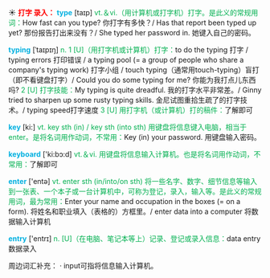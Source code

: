 ☀ <font color="red">**打字 录入：**</font>
<font color="sky blue">**type**</font> [taɪp] 
<font color="#00b050">vt.＆vi.（用计算机或打字机）打字。是此义的常规用词：</font>How fast can you type? 你打字有多快？/ Has that report been typed up yet? 那份报告打出来没有？/ She typed her password in. 她键入自己的密码。
           
<font color="sky blue">**typing**</font> [ˈtaɪpɪŋ]
<font color="#00b050">n. 1 [U]（用打字机或计算机）打字：</font>to do the typing 打字 / typing errors 打印错误 / a typing pool (= a group of people who share a company's typing work) 打字小组 / touch typing（通常用touch-typing）盲打（即不看键盘打字）/ Could you do some typing for me? 你能为我打点儿东西吗? <font color="#00b050">2 [U] 打字技能：</font>My typing is quite dreadful. 我的打字水平非常差。/ Ginny tried to sharpen up some rusty typing skills. 金尼试图重拾生疏了的打字技术。/ typing speed打字速度 <font color="#00b050">3 [U] 用打字机（或计算机）打的稿件：</font>了解即可

<font color="sky blue">**key**</font> [ki:] 
<font color="#00b050">vt. key sth (in) / key sth (into sth) 用键盘将信息键入电脑，相当于enter。是将名词用作动词，不常用：</font>Key (in) your password. 用键盘输入密码。

<font color="sky blue">**keyboard**</font> ['ki:bɔ:d] 
<font color="#00b050">vt.＆vi. 用键盘将信息输入计算机。也是将名词用作动词，不常用：</font>了解即可

<font color="sky blue">**enter**</font> ['entə] 
<font color="#00b050">vt. enter sth (in/into/on sth) 将一些名字、数字、细节信息等输入到一张表、一个本子或一台计算机中，可称为登记，录入，输入等。是此义的常规用词，最为常用：</font>Enter your name and occupation in the boxes (= on a form). 将姓名和职业填入（表格的）方框里。/ enter data into a computer 将数据输入计算机
           
<font color="sky blue">**entry**</font> ['entrɪ] 
<font color="#00b050">n. [U]（在电脑、笔记本等上）记录、登记或录入信息：</font>data entry 数据录入

周边词汇补充：
· input可指将信息输入计算机。